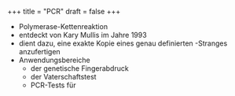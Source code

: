 +++
title = "PCR"
draft = false
+++

-   Polymerase-Kettenreaktion
-   entdeckt von Kary Mullis im Jahre 1993
-   dient dazu, eine exakte Kopie eines genau definierten -Stranges anzufertigen
-   Anwendungsbereiche
    -   der genetische Fingerabdruck
    -   der Vaterschaftstest
    -   PCR-Tests für